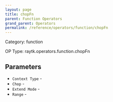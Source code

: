 ```yaml
---
layout: page
title: chopFn
parent: Function Operators
grand_parent: Operators
permalink: /reference/operators/function/chopFn
---
```


Category: function

OP Type: raytk.operators.function.chopFn

## Parameters

* `Context Type` - 
* `Chop` - 
* `Extend Mode` - 
* `Range` -
